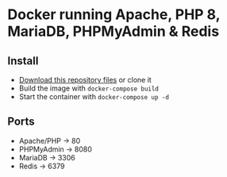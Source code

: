 # Docker running Apache, PHP 8, MariaDB, PHPMyAdmin & Redis

## Install

- [Download this repository files](../../archive/refs/heads/master.zip) or clone it
- Build the image with `docker-compose build`
- Start the container with `docker-compose up -d`

## Ports

- Apache/PHP -> 80
- PHPMyAdmin -> 8080
- MariaDB -> 3306
- Redis -> 6379
